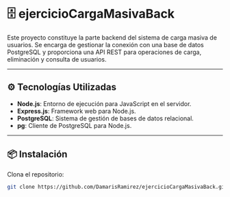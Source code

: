 # 🗄️ ejercicioCargaMasivaBack

Este proyecto constituye la parte backend del sistema de carga masiva de usuarios. Se encarga de gestionar la conexión con una base de datos PostgreSQL y proporciona una API REST para operaciones de carga, eliminación y consulta de usuarios.

---

## ⚙️ Tecnologías Utilizadas

- **Node.js**: Entorno de ejecución para JavaScript en el servidor.
- **Express.js**: Framework web para Node.js.
- **PostgreSQL**: Sistema de gestión de bases de datos relacional.
- **pg**: Cliente de PostgreSQL para Node.js.

---

## 📦 Instalación

Clona el repositorio:

   ```bash
   git clone https://github.com/DamarisRamirez/ejercicioCargaMasivaBack.git
